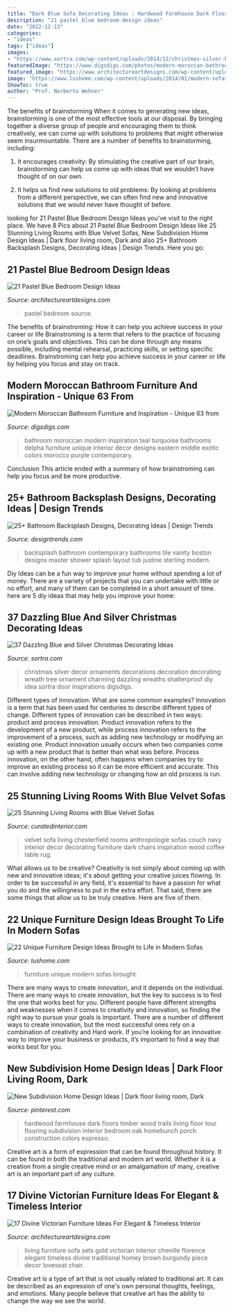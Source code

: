 ```yaml
---
title: "Dark Blue Sofa Decorating Ideas : Hardwood Farmhouse Dark Floors Timber Wood Trails Living Floor Tour Flooring Subdivision Interior Bedroom Oak Homebunch Porch Construction Colors Espresso"
description: "21 pastel blue bedroom design ideas"
date: "2022-12-13"
categories:
- "ideas"
tags: ["ideas"]
images:
- "https://www.sortra.com/wp-content/uploads/2014/12/christmas-silver-blue-decor11.jpg"
featuredImage: "https://www.digsdigs.com/photos/modern-moroccan-bathroom-1.jpg"
featured_image: "https://www.architectureartdesigns.com/wp-content/uploads/2015/05/1225.jpg"
image: "https://www.lushome.com/wp-content/uploads/2014/01/modern-sofas-unique-furniture-design-ideas-21.jpg"
ShowToc: true
author: "Prof. Norberto Wehner"
---
```



The benefits of brainstorming
When it comes to generating new ideas, brainstorming is one of the most effective tools at our disposal. By bringing together a diverse group of people and encouraging them to think creatively, we can come up with solutions to problems that might otherwise seem insurmountable.
There are a number of benefits to brainstorming, including:

1. It encourages creativity: By stimulating the creative part of our brain, brainstorming can help us come up with ideas that we wouldn’t have thought of on our own.

2. It helps us find new solutions to old problems: By looking at problems from a different perspective, we can often find new and innovative solutions that we would never have thought of before.


	

		
looking for 21 Pastel Blue Bedroom Design Ideas you've visit to the right place. We have 8 Pics about 21 Pastel Blue Bedroom Design Ideas like 25 Stunning Living Rooms with Blue Velvet Sofas, New Subdivision Home Design Ideas | Dark floor living room, Dark and also 25+ Bathroom Backsplash Designs, Decorating Ideas | Design Trends. Here you go:
		
    
## 21 Pastel Blue Bedroom Design Ideas

<img loading=lazy src="https://www.architectureartdesigns.com/wp-content/uploads/2015/05/1225.jpg" onerror="this.onerror=null;this.src='https://tse4.mm.bing.net/th?id=OIP.3xDo1gFA6CPQGKnELTKKqAHaJA&amp;pid=15.1';" alt="21 Pastel Blue Bedroom Design Ideas">

_Source: architectureartdesigns.com_

>pastel bedroom source. 

	

The benefits of brainstroming: How it can help you achieve success in your career or life
Brainstroming is a term that refers to the practice of focusing on one’s goals and objectives. This can be done through any means possible, including mental rehearsal, practicing skills, or setting specific deadlines. Brainstroming can help you achieve success in your career or life by helping you focus and stay on track.

    
## Modern Moroccan Bathroom Furniture And Inspiration - Unique 63 From

<img loading=lazy src="https://www.digsdigs.com/photos/modern-moroccan-bathroom-1.jpg" onerror="this.onerror=null;this.src='https://tse1.mm.bing.net/th?id=OIP.J4K3JGxzRWmo4FAFu-9SmwAAAA&amp;pid=15.1';" alt="Modern Moroccan Bathroom Furniture and Inspiration - Unique 63 from">

_Source: digsdigs.com_

>bathroom moroccan modern inspiration teal turquoise bathrooms delpha furniture unique interior decor designs eastern middle exotic colors morocco purple contemporary. 

	

Conclusion
This article ended with a summary of how brainstroming can help you focus and be more productive.

    
## 25+ Bathroom Backsplash Designs, Decorating Ideas | Design Trends

<img loading=lazy src="https://images.designtrends.com/wp-content/uploads/2016/02/05090000/Blue-color-contemporary-bathroom-backsplash.jpg" onerror="this.onerror=null;this.src='https://tse2.mm.bing.net/th?id=OIP.Dc8zRBJzD-NKzdCatUlzMAHaLH&amp;pid=15.1';" alt="25+ Bathroom Backsplash Designs, Decorating Ideas | Design Trends">

_Source: designtrends.com_

>backsplash bathroom contemporary bathrooms tile vanity boston designs master shower splash layout tub justine sterling modern. 

	

Diy Ideas can be a fun way to improve your home without spending a lot of money. There are a variety of projects that you can undertake with little or no effort, and many of them can be completed in a short amount of time. here are 5 diy ideas that may help you improve your home: 

    
## 37 Dazzling Blue And Silver Christmas Decorating Ideas

<img loading=lazy src="https://www.sortra.com/wp-content/uploads/2014/12/christmas-silver-blue-decor11.jpg" onerror="this.onerror=null;this.src='https://tse4.mm.bing.net/th?id=OIP.OGPs_-TmzSmN7rJAVTeXLQHaJ4&amp;pid=15.1';" alt="37 Dazzling Blue and Silver Christmas Decorating Ideas">

_Source: sortra.com_

>christmas silver decor ornaments decorations decoration decorating wreath tree ornament charming dazzling wreaths shatterproof diy idea sortra door inspirations digsdigs. 

	

Different types of innovation: What are some common examples?
Innovation is a term that has been used for centuries to describe different types of change. Different types of innovation can be described in two ways: product and process innovation. Product innovation refers to the development of a new product, while process innovation refers to the improvement of a process, such as adding new technology or modifying an existing one. 
Product innovation usually occurs when two companies come up with a new product that is better than what was before. Process innovation, on the other hand, often happens when companies try to improve an existing process so it can be more efficient and accurate. This can involve adding new technology or changing how an old process is run.

    
## 25 Stunning Living Rooms With Blue Velvet Sofas

<img loading=lazy src="http://curatedinterior.com/wp-content/uploads/2016/11/Blue-Velvet-Sofa-Lyle-Chesterfield-Sofa-via-anthropologie.com_.jpg" onerror="this.onerror=null;this.src='https://tse4.mm.bing.net/th?id=OIP.hgzKG1SHfM3EepQHFnG73wHaLH&amp;pid=15.1';" alt="25 Stunning Living Rooms with Blue Velvet Sofas">

_Source: curatedinterior.com_

>velvet sofa living chesterfield rooms anthropologie sofas couch navy interior decor decorating furniture dark chairs inspiration wood coffee table rug. 

	

What allows us to be creative?
Creativity is not simply about coming up with new and innovative ideas; it's about getting your creative juices flowing. In order to be successful in any field, it's essential to have a passion for what you do and the willingness to put in the extra effort. That said, there are some things that allow us to be truly creative. Here are five of them.

    
## 22 Unique Furniture Design Ideas Brought To Life In Modern Sofas

<img loading=lazy src="https://www.lushome.com/wp-content/uploads/2014/01/modern-sofas-unique-furniture-design-ideas-21.jpg" onerror="this.onerror=null;this.src='https://tse1.mm.bing.net/th?id=OIP.Gmfn7ZYkXoOoODW3i8vDigHaFA&amp;pid=15.1';" alt="22 Unique Furniture Design Ideas Brought to Life in Modern Sofas">

_Source: lushome.com_

>furniture unique modern sofas brought. 

	

There are many ways to create innovation, and it depends on the individual.
There are many ways to create innovation, but the key to success is to find the one that works best for you. Different people have different strengths and weaknesses when it comes to creativity and innovation, so finding the right way to pursue your goals is important. There are a number of different ways to create innovation, but the most successful ones rely on a combination of creativity and Hard work. If you’re looking for an innovative way to improve your business or products, it’s important to find a way that works best for you.

    
## New Subdivision Home Design Ideas | Dark Floor Living Room, Dark

<img loading=lazy src="https://i.pinimg.com/736x/f7/f9/e6/f7f9e636ca6f28f5b161471e6cf7640d.jpg" onerror="this.onerror=null;this.src='https://tse1.mm.bing.net/th?id=OIP.3zEPd2cHIJnPye-Q44Lt5wHaLH&amp;pid=15.1';" alt="New Subdivision Home Design Ideas | Dark floor living room, Dark">

_Source: pinterest.com_

>hardwood farmhouse dark floors timber wood trails living floor tour flooring subdivision interior bedroom oak homebunch porch construction colors espresso. 

	

Creative art is a form of expression that can be found throughout history. It can be found in both the traditional and modern art world. Whether it is a creation from a single creative mind or an amalgamation of many, creative art is an important part of any culture.

    
## 17 Divine Victorian Furniture Ideas For Elegant &amp; Timeless Interior

<img loading=lazy src="https://www.architectureartdesigns.com/wp-content/uploads/2016/12/2-8-630x437.jpg" onerror="this.onerror=null;this.src='https://tse3.mm.bing.net/th?id=OIP.uxKM5TkMydby45MPGOhVYgHaFI&amp;pid=15.1';" alt="17 Divine Victorian Furniture Ideas For Elegant &amp; Timeless Interior">

_Source: architectureartdesigns.com_

>living furniture sofa sets gold victorian interior chenille florence elegant timeless divine traditional homey brown burgundy piece decor loveseat chair. 

	

Creative art is a type of art that is not usually related to traditional art. It can be described as an expression of one's own personal thoughts, feelings, and emotions. Many people believe that creative art has the ability to change the way we see the world.

